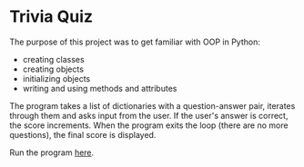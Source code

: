 # Trivia Quiz
The purpose of this project was to get familiar with OOP in Python: 
- creating classes
- creating objects
- initializing objects
- writing and using methods and attributes

The program takes a list of dictionaries with a question-answer pair, iterates through them and asks input from the user. If the user's answer is correct, the score increments. When the program exits the loop (there are no more questions), the final score is displayed.

Run the program [here](https://trinket.io/python/aa46521635?outputOnly=true&runOption=run&showInstructions=true).